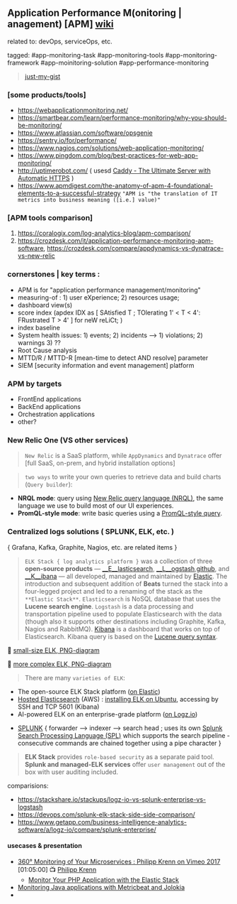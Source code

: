 ## Application Performance M(onitoring | anagement) [APM] [wiki](https://en.wikipedia.org/wiki/Application_performance_management)

related to: devOps, serviceOps, etc. 

tagged: #app-monitoring-task #app-monitoring-tools #app-monitoring-framework #app-moinitoring-solution #app-performance-monitoring 

> [just-my-gist](https://gist.github.com/khomah8)

### [some products/tools]
- https://webapplicationmonitoring.net/
- https://smartbear.com/learn/performance-monitoring/why-you-should-be-monitoring/
- https://www.atlassian.com/software/opsgenie
- https://sentry.io/for/performance/
- https://www.nagios.com/solutions/web-application-monitoring/
- https://www.pingdom.com/blog/best-practices-for-web-app-monitoring/
- http://uptimerobot.com/ ( usesd [Caddy - The Ultimate Server with Automatic HTTPS](https://caddyserver.com/) )
- https://www.apmdigest.com/the-anatomy-of-apm-4-foundational-elements-to-a-successful-strategy `"APM is "the translation of IT metrics into business meaning ([i.e.] value)"`

### [APM tools comparison]

1. https://coralogix.com/log-analytics-blog/apm-comparison/
2. https://crozdesk.com/it/application-performance-monitoring-apm-software, https://crozdesk.com/compare/appdynamics-vs-dynatrace-vs-new-relic 

### cornerstones | key terms : 
- APM is for "application performance management/monitoring"  
- measuring-of : 1) user eXperience; 2) resources usage; 
- dashboard view(s) 
- score index (apdex IDX as [ SAtisfied T ; TOlerating 1' < T < 4': FRustrated T > 4' ] for neW reLiCt; )
- index baseline 
- System health issues: 1) events; 2) incidents --> 1) violations; 2) warnings 3) ??
- Root Cause analysis 
- MTTD/R / MTTD-R [mean-time to detect AND resolve] parameter 
- SIEM [security information and event management] platform

### APM by targets 
- FrontEnd applications
- BackEnd applications
- Orchestration applications
- other?

### New Relic One (VS other services)
> `New Relic` is a SaaS platform, while `AppDynamics` and `Dynatrace` offer [full SaaS, on-prem, and hybrid installation options] 

> `two ways` to write your own queries to retrieve data and build charts (`Query builder`):
- __NRQL mode__: query using [New Relic query language (NRQL)](https://docs.newrelic.com/docs/query-your-data/nrql-new-relic-query-language/get-started/introduction-nrql-new-relics-query-language), the same language we use to build most of our UI experiences.
- __PromQL-style mode__: write basic queries using a [PromQL-style query](https://prometheus.io/docs/prometheus/latest/querying/basics/).  

### Centralized logs solutions ( SPLUNK, ELK, etc. ) 
{ Grafana, Kafka, Graphite, Nagios, etc. are related items } 

> `ELK Stack { log analytics platform }` was a collection of three **open-source products** — [__E__lasticsearch](https://logz.io/tag/elasticsearch/), [__L__ogstash](https://logz.io/tag/logstash/),[github](https://github.com/elastic/logstash), and [__K__ibana](https://logz.io/tag/kibana/) — all developed, managed and maintained by [Elastic](https://www.elastic.co/). The introduction and subsequent addition of **Beats** turned the stack into a four-legged project and led to a renaming of the stack as the `**Elastic Stack**`.
> `Elasticsearch` is NoSQL database that uses the __Lucene search engine__. `Logstash` is a data processing and transportation pipeline used to populate Elasticsearch with the data (though also it supports other destinations including Graphite, Kafka, Nagios and RabbitMQ). [Kibana](https://www.elastic.co/kibana) is a dashboard that works on top of Elasticsearch. Kibana query is based on the [Lucene query syntax](https://lucene.apache.org/core/3_5_0/queryparsersyntax.html). 

:green_book: [small-size ELK, PNG-diagram](https://logz.io/wp-content/uploads/2018/08/image21-1024x328.png)

:orange_book: [more complex ELK, PNG-diagram](https://logz.io/wp-content/uploads/2018/08/image6-1024x422.png) 

> There are many `varieties of ELK`:
- The open-source ELK Stack platform ([on Elastic](https://www.elastic.co/webinars/introduction-elk-stack))
- [Hosted Elasticsearch](https://aws.amazon.com/elasticsearch-service/) (AWS) : [installing ELK on Ubuntu](https://logz.io/learn/complete-guide-elk-stack/#installing-elk), accessing by SSH and TCP 5601 (Kibana) 
- AI-powered ELK on an enterprise-grade platform ([on Logz.io](https://logz.io/platform/))

* [SPLUNK](https://www.splunk.com) { forwarder --> indexer --> search head ; uses its own [Splunk Search Processing Language (SPL)](https://www.splunk.com/en_us/resources/search-processing-language.html) which supports the search pipeline - consecutive commands are chained together using a pipe character }

> __ELK Stack__ provides `role-based security` as a separate paid tool. __Splunk and managed-ELK services__ offer `user management` out of the box with user auditing included.

comparisions: 
- https://stackshare.io/stackups/logz-io-vs-splunk-enterprise-vs-logstash
- https://devops.com/splunk-elk-stack-side-side-comparison/
- https://www.getapp.com/business-intelligence-analytics-software/a/logz-io/compare/splunk-enterprise/

#### usecases & presentation 
- [ 360° Monitoring of Your Microservices : Philipp Krenn on Vimeo 2017 ](https://vimeo.com/234068541) [01:05:00]  📺  [Philipp Krenn](https://xeraa.net/)
    - [ Monitor Your PHP Application with the Elastic Stack ](https://speakerdeck.com/xeraa/monitor-your-php-application-with-the-elastic-stack?)
- [Monitoring Java applications with Metricbeat and Jolokia](https://www.elastic.co/blog/monitoring-java-applications-with-metricbeat-and-jolokia)
- 
